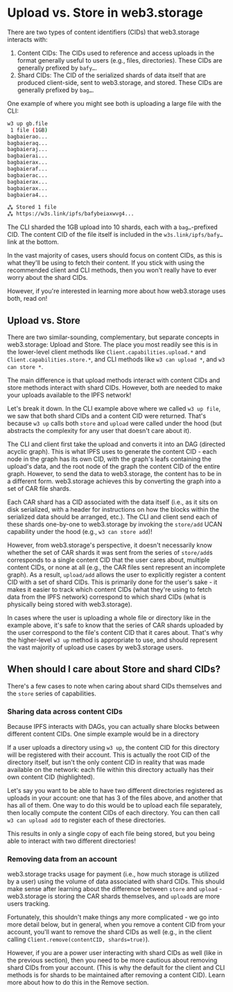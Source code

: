 # Upload vs. Store in web3.storage

There are two types of content identifiers (CIDs) that web3.storage interacts with:

1. Content CIDs: The CIDs used to reference and access uploads in the format generally useful to users (e.g., files, directories). These CIDs are generally prefixed by `bafy…`.
2. Shard CIDs: The CID of the serialized shards of data itself that are produced client-side, sent to web3.storage, and stored. These CIDs are generally prefixed by `bag…`.

One example of where you might see both is uploading a large file with the CLI:

```sh
w3 up gb.file
 1 file (1GB)
bagbaierao...
bagbaieraq...
bagbaieraj...
bagbaierai...
bagbaierax...
bagbaieraf...
bagbaierac...
bagbaierax...
bagbaierax...
bagbaiera4...

⁂ Stored 1 file
⁂ https://w3s.link/ipfs/bafybeiaxwvg4...
```

The CLI sharded the 1GB upload into 10 shards, each with a `bag…`-prefixed CID. The content CID of the file itself is included in the `w3s.link/ipfs/bafy…` link at the bottom.

In the vast majority of cases, users should focus on content CIDs, as this is what they'll be using to fetch their content. If you stick with using the recommended client and CLI methods, then you won't really have to ever worry about the shard CIDs.

However, if you're interested in learning more about how web3.storage uses both, read on!

## Upload vs. Store

There are two similar-sounding, complementary, but separate concepts in web3.storage: Upload and Store. The place you most readily see this is in the lower-level client methods like `Client.capabilities.upload.*` and `Client.capabilities.store.*`, and CLI methods like `w3 can upload *`, and `w3 can store *`.

The main difference is that upload methods interact with content CIDs and store methods interact with shard CIDs. However, both are needed to make your uploads available to the IPFS network!

Let's break it down. In the CLI example above where we called `w3 up file`, we saw that both shard CIDs and a content CID were returned. That's because `w3 up` calls both `store` and `upload` were called under the hood (but abstracts the complexity for any user that doesn't care about it).

The CLI and client first take the upload and converts it into an DAG (directed acyclic graph). This is what IPFS uses to generate the content CID - each node in the graph has its own CID, with the graph's leafs containing the upload's data, and the root node of the graph the content CID of the entire graph. However, to send the data to web3.storage, the content has to be in a different form. web3.storage achieves this by converting the graph into a set of CAR file shards.

Each CAR shard has a CID associated with the data itself (i.e., as it sits on disk serialized, with a header for instructions on how the blocks within the serialized data should be arranged, etc.). The CLI and client send each of these shards one-by-one to web3.storage by invoking the `store/add` UCAN capability under the hood (e.g., `w3 can store add`)!

However, from web3.storage's perspective, it doesn't necessarily know whether the set of CAR shards it was sent from the series of `store/add`s corresponds to a single content CID that the user cares about, multiple content CIDs, or none at all (e.g., the CAR files sent represent an incomplete graph). As a result, `upload/add` allows the user to explicitly register a content CID with a set of shard CIDs. This is primarily done for the user's sake - it makes it easier to track which content CIDs (what they're using to fetch data from the IPFS network) correspond to which shard CIDs (what is physically being stored with web3.storage).

In cases where the user is uploading a whole file or directory like in the example above, it's safe to know that the series of CAR shards uploaded by the user correspond to the file's content CID that it cares about. That's why the higher-level `w3 up` method is appropriate to use, and should represent the vast majority of upload use cases by web3.storage users.

## When should I care about Store and shard CIDs?

There's a few cases to note when caring about shard CIDs themselves and the `store` series of capabilities.

### Sharing data across content CIDs

Because IPFS interacts with DAGs, you can actually share blocks between different content CIDs. One simple example would be in a directory

If a user uploads a directory using `w3 up`, the content CID for this directory will be registered with their account. This is actually the root CID of the directory itself, but isn't the only content CID in reality that was made available on the network: each file within this directory actually has their own content CID (highlighted).

Let's say you want to be able to have two different directories registered as uploads in your account: one that has 3 of the files above, and another that has all of them. One way to do this would be to upload each file separately, then locally compute the content CIDs of each directory. You can then call `w3 can upload add` to register each of these directories.

This results in only a single copy of each file being stored, but you being able to interact with two different directories!

### Removing data from an account

web3.storage tracks usage for payment (i.e., how much storage is utilized by a user) using the volume of data associated with shard CIDs. This should make sense after learning about the difference between `store` and `upload` - web3.storage is storing the CAR shards themselves, and `upload`s are more users tracking.

Fortunately, this shouldn't make things any more complicated - we go into more detail below, but in general, when you remove a content CID from your account, you'll want to remove the shard CIDs as well (e.g., in the client calling `Client.remove(contentCID, shards=true)`).

However, if you are a power user interacting with shard CIDs as well (like in the previous section), then you need to be more cautious about removing shard CIDs from your account. (This is why the default for the client and CLI methods is for shards to be maintained after removing a content CID). Learn more about how to do this in the Remove section.
